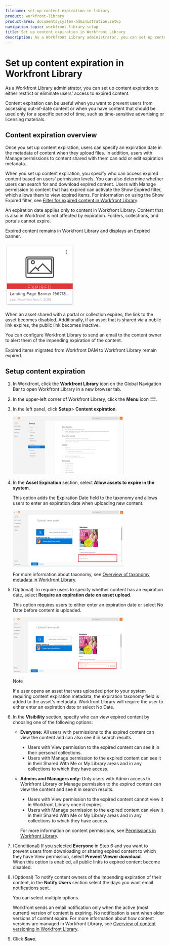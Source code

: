 ```yaml
---
filename: set-up-content-expiration-in-library
product: workfront-library
product-area: documents;system-administration;setup
navigation-topic: workfront-library-setup
title: Set up content expiration in Workfront Library
description: As a Workfront Library administrator, you can set up content expiration to either restrict or eliminate users' access to expired content.
---
```


# Set up content expiration in Workfront Library

As a Workfront Library administrator, you can set up content expiration to either restrict or eliminate users' access to expired content.

Content expiration can be useful when you want to prevent users from accessing out-of-date content or when you have content that should be used only for a specific period of time, such as time-sensitive advertising or licensing materials.

## Content expiration overview

Once you set up content expiration, users can specify an expiration date in the metadata of content when they upload files. In addition, users with Manage permissions to content shared with them can add or edit expiration metadata.

When you set up content expiration, you specify who can access expired content based on users' permission levels. You can also determine whether users can search for and download expired content. Users with Manage permission to content that has expired can activate the Show Expired filter, which allows them to view expired items. For information on using the Show Expired filter, see [Filter for expired content in Workfront Library](../../../workfront-library/content-management/filters/filter-for-expired-content.md).

An expiration date applies only to content in Workfront Library. Content that is also in Workfront is not affected by expiration. Folders, collections, and portals cannot expire.

Expired content remains in Workfront Library and displays an Expired banner.

![](assets/expired-asset.png)

When an asset shared with a portal or collection expires, the link to the asset becomes disabled. Additionally, if an asset that is shared via a public link expires, the public link becomes inactive. <![CDATA[  ]]>

You can configure Workfront Library to send an email to the content owner to alert them of the impending expiration of the content.

Expired items migrated from Workfront DAM to Workfront Library remain expired.

## Setup content expiration

1. In Workfront, click the **Workfront Library** icon on the Global Navigation Bar to open Workfront Library in a new browser tab. 
1. In the upper-left corner of Workfront Library, click the **Menu** icon ![](assets/library-menu-icon.png).
1. In the left panel, click **Setup**> **Content expiration**.

   ![](assets/contexpire-350x184.png)

1. In the **Asset Expiration** section, select **Allow assets to expire in the system**.

   This option adds the Expiration Date field to the taxonomy and allows users to enter an expiration date when uploading new content.

   ![](assets/config-expire-meta-350x177.png)

   For more information about taxonomy, see [Overview of taxonomy metadata in Workfront Library](../../../workfront-library/administration-and-setup/metadata/taxonomy-metadata-overview.md).

1. (Optional) To require users to specify whether content has an expiration date, select **Require an expiration date on asset upload**.

   This option requires users to either enter an expiration date or select No Date before content is uploaded.

   ![](assets/config-expire-meta-req-350x176.png)

   >[!NOTE]
   >
   >If a user opens an asset that was uploaded prior to your system requiring content expiration metadata, the expiration taxonomy field is added to the asset's metadata. Workfront Library will require the user to either enter an expiration date or select No Date.

1. In the **Visibility** section, specify who can view expired content by choosing one of the following options:

   * **Everyone:** All users with permissions to the expired content can view the content and can also see it in search results.

      * Users with View permission to the expired content can see it in their personal collections.
      * Users with Manage permission to the expired content can see it in their Shared With Me or My Library areas and in any collections to which they have access.

   * **Admins and Managers only:** Only users with Admin access to Workfront Library or Manage permission to the expired content can view the content and see it in search results.

      * Users with View permission to the expired content cannot view it in Workfront Library once it expires.
      * Users with Manage permission to the expired content can view it in their Shared With Me or My Library areas and in any collections to which they have access.

     For more information on content permissions, see [Permissions in Workfront Library](../../../workfront-library/administration-and-setup/user-access/permissions-in-workfront-library.md).

1. (Conditional) If you selected **Everyone** in Step 6 and you want to prevent users from downloading or sharing expired content to which they have View permission, select **Prevent Viewer download**.  
   When this option is enabled, all&nbsp;public links to expired content become disabled.

1. (Optional) To notify content owners of the impending expiration of their content, in the **Notify Users** section select the days you want email notifications sent.

   You can select multiple options.

   Workfront sends an email notification only when the active (most current) version of content is expiring. No notification is sent when older versions of content expire. For more information about how content versions are managed in Workfront Library, see [Overview of content versioning in Workfront Library](../../../workfront-library/content-management/content-versioning/content-versioning-overview.md).

1. Click **Save.**&nbsp;

